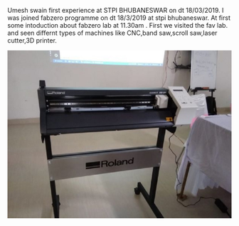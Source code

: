 Umesh swain first experience at STPI BHUBANESWAR on dt 18/03/2019.
I was joined fabzero programme on dt 18/3/2019 at stpi bhubaneswar.
At first some intoduction about fabzero lab at 11.30am .
First we visited the fav lab. and seen differnt types of machines like CNC,band saw,scroll saw,laser cutter,3D printer.

![](image/index.jpg)